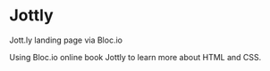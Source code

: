 Jottly
======

Jott.ly landing page via Bloc.io

Using Bloc.io online book Jottly to learn more about HTML and CSS.
